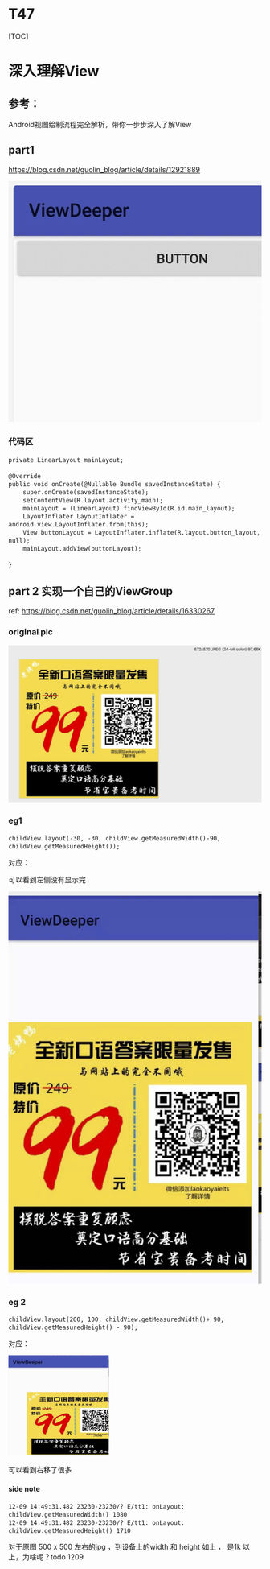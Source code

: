 # T47

[TOC]

# 深入理解View

## 参考：

 Android视图绘制流程完全解析，带你一步步深入了解View


## part1

https://blog.csdn.net/guolin_blog/article/details/12921889

<img src="./img/viewDeeper.jpg">

### 代码区

```
private LinearLayout mainLayout;

@Override
public void onCreate(@Nullable Bundle savedInstanceState) {
    super.onCreate(savedInstanceState);
    setContentView(R.layout.activity_main);
    mainLayout = (LinearLayout) findViewById(R.id.main_layout);
    LayoutInflater LayoutInflater = android.view.LayoutInflater.from(this);
    View buttonLayout = LayoutInflater.inflate(R.layout.button_layout, null);
    mainLayout.addView(buttonLayout);

}
```


## part 2 实现一个自己的ViewGroup

ref: https://blog.csdn.net/guolin_blog/article/details/16330267

### original pic

<img src="./img/org_pic.jpg">

### eg1


```
childView.layout(-30, -30, childView.getMeasuredWidth()-90, childView.getMeasuredHeight());
```

对应：

可以看到左侧没有显示完

<img src="./img/neg30.jpg" >


### eg 2



```
childView.layout(200, 100, childView.getMeasuredWidth()+ 90, childView.getMeasuredHeight() - 90);

```


对应：



<img src="./img/positivie200.jpg" width=200, height=200>

可以看到右移了很多

#### side note

```
12-09 14:49:31.482 23230-23230/? E/tt1: onLayout: childView.getMeasuredWidth() 1080
12-09 14:49:31.482 23230-23230/? E/tt1: onLayout: childView.getMeasuredHeight() 1710
```

对于原图 500 x 500 左右的jpg ，到设备上的width 和 height 如上 ， 是1k 以上，为啥呢？todo 1209